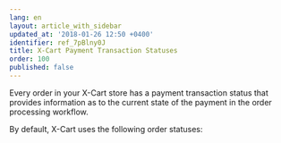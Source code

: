```yaml
---
lang: en
layout: article_with_sidebar
updated_at: '2018-01-26 12:50 +0400'
identifier: ref_7pBlny0J
title: X-Cart Payment Transaction Statuses
order: 100
published: false
---
```

Every order in your X-Cart store has a payment transaction status that provides information as to the current state of the payment in the order processing workflow. 

By default, X-Cart uses the following order statuses: